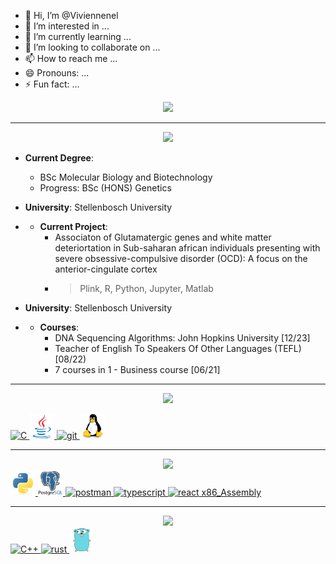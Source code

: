 - 👋 Hi, I’m @Viviennenel
- 👀 I’m interested in ...
- 🌱 I’m currently learning ...
- 💞️ I’m looking to collaborate on ...
- 📫 How to reach me ...
- 😄 Pronouns: ...
- ⚡ Fun fact: ...

<!---
Viviennenel/Viviennenel is a ✨ special ✨ repository because its `README.md` (this file) appears on your GitHub profile.
You can click the Preview link to take a look at your changes.
--->
<div align="center">
  <img src="https://img.shields.io/badge/Vivienne-Nel-ff6f61" width="300">
</div>

---

<div align="center">
  <img src="https://img.shields.io/badge/-Studies:-92a8d1" width="120">
</div>

- **Current Degree**:
    - BSc Molecular Biology and Biotechnology
    - Progress: BSc (HONS) Genetics  
- **University**: Stellenbosch University

- - **Current Project**:
    - Associaton of Glutamatergic genes and white matter deteriortation in Sub-saharan african individuals presenting with severe obsessive-compulsive disorder (OCD): A focus on the anterior-cingulate cortex
    - >Plink, R, Python, Jupyter, Matlab
- **University**: Stellenbosch University

- - **Courses**:
    - DNA Sequencing Algorithms: John Hopkins University [12/23]
    - Teacher of English To Speakers Of Other Languages (TEFL) [08/22)
    - 7 courses in 1 - Business course [06/21]
      

---

<div align="center">
  <img src="https://img.shields.io/badge/Languages%20&%20Tools-I%20am%20experienced%20with:-f7cac9" width="400">
</div>

<p align="left">
  <a href="https://en.cppreference.com/w/c" target="_blank" rel="noreferrer"> <img src="https://upload.wikimedia.org/wikipedia/commons/1/18/C_Programming_Language.svg" alt="C" width="40" height="40"/> </a>
  <a href="https://www.java.com" target="_blank" rel="noreferrer"> <img src="https://raw.githubusercontent.com/devicons/devicon/master/icons/java/java-original.svg" alt="java" width="40" height="40"/> </a> 
  <a href="https://git-scm.com/" target="_blank" rel="noreferrer"> <img src="https://www.vectorlogo.zone/logos/git-scm/git-scm-icon.svg" alt="git" width="40" height="40"/> </a> 
  <a href="https://www.linux.org/" target="_blank" rel="noreferrer"> <img src="https://raw.githubusercontent.com/devicons/devicon/master/icons/linux/linux-original.svg" alt="linux" width="40" height="40"/> </a> 

---

<div align="center">
  <img src="https://img.shields.io/badge/I%20have-worked%20with:-f4a460" width="200">
</div>
  <a href="https://www.python.org" target="_blank" rel="noreferrer"> <img src="https://raw.githubusercontent.com/devicons/devicon/master/icons/python/python-original.svg" alt="python" width="40" height="40"/> </a>
  <a href="https://www.postgresql.org" target="_blank" rel="noreferrer"> <img src="https://raw.githubusercontent.com/devicons/devicon/master/icons/postgresql/postgresql-original-wordmark.svg" alt="postgresql" width="40" height="40"/> </a> 
  <a href="https://postman.com" target="_blank" rel="noreferrer"> <img src="https://www.vectorlogo.zone/logos/getpostman/getpostman-icon.svg" alt="postman" width="40" height="40"/> </a> 
  <a href="https://www.typescriptlang.org/" target="_blank" rel="noreferrer"> <img src="https://www.vectorlogo.zone/logos/typescriptlang/typescriptlang-icon.svg" alt="typescript" width="40" height="40"/> </a>
  <a href="https://reactjs.org/" target="_blank" rel="noreferrer"> <img src="https://www.vectorlogo.zone/logos/reactjs/reactjs-icon.svg" alt="react" width="40" height="40"/> x86_Assembly </a>
  <a href="https://en.wikibooks.org/wiki/X86_Assembly" target="_blank" rel="noreferrer"> </a>

---

<div align="center">
  <img src="https://img.shields.io/badge/Languages-I%20would%20like%20to%20learn:-ffcc5c" width="300">
</div>
  <a href="https://en.cppreference.com/w/cpp" target="_blank" rel="noreferrer"> <img src="https://upload.wikimedia.org/wikipedia/commons/1/18/ISO_C%2B%2B_Logo.svg" alt="C++" width="40" height="40"/> </a>
  <a href="https://www.rust-lang.org" target="_blank" rel="noreferrer"> <img src="https://cdn.jsdelivr.net/gh/devicons/devicon@latest/icons/rust/rust-original.svg" alt="rust" width="40" height="40"/> </a>
  <a href="https://golang.org" target="_blank" rel="noreferrer"> <img src="https://raw.githubusercontent.com/devicons/devicon/master/icons/go/go-original.svg" alt="go" width="40" height="40"/> </a> 
